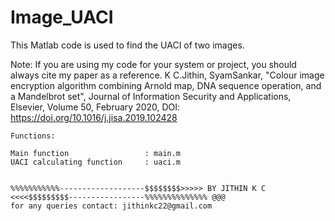 # Image_UACI

This Matlab code is used to find the UACI of two images.

Note: If you are using my code for your system or project, you should always cite my paper as a reference. K C.Jithin, SyamSankar, "Colour image encryption algorithm combining Arnold map, DNA sequence operation, and a Mandelbrot set", Journal of Information Security and Applications, Elsevier, Volume 50, February 2020, DOI: https://doi.org/10.1016/j.jisa.2019.102428

    Functions:
  
    Main function                 : main.m
    UACI calculating function     : uaci.m
    
    
    %%%%%%%%%%%-------------------$$$$$$$$>>>>> BY JITHIN K C <<<<$$$$$$$$$-----------------%%%%%%%%%%%%%% @@@
    for any queries contact: jithinkc22@gmail.com
